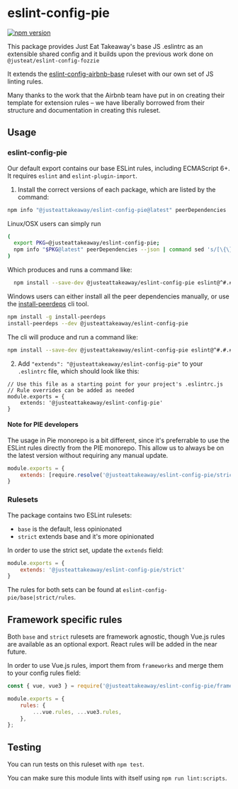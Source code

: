 # eslint-config-pie
[![npm version](https://badge.fury.io/js/%40justeattakeaway%2Feslint-config-pie.svg)](https://badge.fury.io/js/%40justeattakeaway%2Feslint-config-pie)

This package provides Just Eat Takeaway's base JS .eslintrc as an extensible shared config and it builds upon the previous work done on `@justeat/eslint-config-fozzie`

It extends the [eslint-config-airbnb-base](https://github.com/airbnb/javascript/tree/master/packages/eslint-config-airbnb-base) ruleset with our own set of JS linting rules.

Many thanks to the work that the Airbnb team have put in on creating their template for extension rules – we have liberally borrowed from their structure and documentation in creating this ruleset.

## Usage

### eslint-config-pie

Our default export contains our base ESLint rules, including ECMAScript 6+. It requires `eslint` and `eslint-plugin-import`.

1. Install the correct versions of each package, which are listed by the command:

  ```sh
  npm info "@justeattakeaway/eslint-config-pie@latest" peerDependencies
  ```

  Linux/OSX users can simply run
  ```sh
  (
    export PKG=@justeattakeaway/eslint-config-pie;
    npm info "$PKG@latest" peerDependencies --json | command sed 's/[\{\},]//g ; s/: /@/g' | xargs npm install --save-dev "$PKG@latest"
  )
  ```

  Which produces and runs a command like:

  ```sh
    npm install --save-dev @justeattakeaway/eslint-config-pie eslint@^#.#.# eslint-plugin-import@^#.#.#
  ```

  Windows users can either install all the peer dependencies manually, or use the [install-peerdeps](https://github.com/nathanhleung/install-peerdeps) cli tool.

  ```sh
  npm install -g install-peerdeps
  install-peerdeps --dev @justeattakeaway/eslint-config-pie
  ```

  The cli will produce and run a command like:

  ```sh
  npm install --save-dev @justeattakeaway/eslint-config-pie eslint@^#.#.# eslint-plugin-import@^#.#.#
  ```

2. Add `"extends": "@justeattakeaway/eslint-config-pie"` to your `.eslintrc` file, which should look like this:

```
// Use this file as a starting point for your project's .eslintrc.js
// Rule overrides can be added as needed
module.exports = {
    extends: '@justeattakeaway/eslint-config-pie'
}
```

#### Note for PIE developers

The usage in Pie monorepo is a bit different, since it's preferrable to use the ESLint rules directly from the PIE monorepo. This allow us to always be on the latest version without requiring any manual update.

```js
module.exports = {
    extends: [require.resolve('@justeattakeaway/eslint-config-pie/strict')],
}
```

### Rulesets

The package contains two ESLint rulesets:

- `base` is the default, less opinionated
- `strict` extends base and it's more opinionated

In order to use the strict set, update the `extends` field:

```js
module.exports = {
    extends: '@justeattakeaway/eslint-config-pie/strict'
}
```

The rules for both sets can be found at `eslint-config-pie/base|strict/rules`.

## Framework specific rules

Both `base` and `strict` rulesets are framework agnostic, though Vue.js rules are available as an optional export. React rules will be added in the near future.


In order to use Vue.js rules, import them from `frameworks` and merge them to your config rules field:

```js
const { vue, vue3 } = require('@justeattakeaway/eslint-config-pie/frameworks');

module.exports = {
    rules: {
        ...vue.rules, ...vue3.rules,
    },
};
```

## Testing

You can run tests on this ruleset with `npm test`.

You can make sure this module lints with itself using `npm run lint:scripts`.
